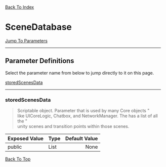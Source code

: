 [Back To Index](../index.md)

# SceneDatabase

[Jump To Parameters](#parameter-definitions)<br/>

--------------------------------------------------------
## Parameter Definitions<a name="parameter-definitions"></a>

Select the parameter name from below to jump directly to it on this page.

[storedScenesData](#parameter-storedScenesData)<br>

------------------
 ### storedScenesData<a name="parameter-storedScenesData"></a>
> Scriptable object. Parameter that is used by many Core objects " <br>like UICoreLogic, Chatbox, and NetworkManager. The has a list of all the " <br>unity scenes and transition points within those scenes.

| Exposed Value | Type | Default Value |
|:---|:---|---:|
|public |List<DatabaseScene>|None

[Back To Top](#)

